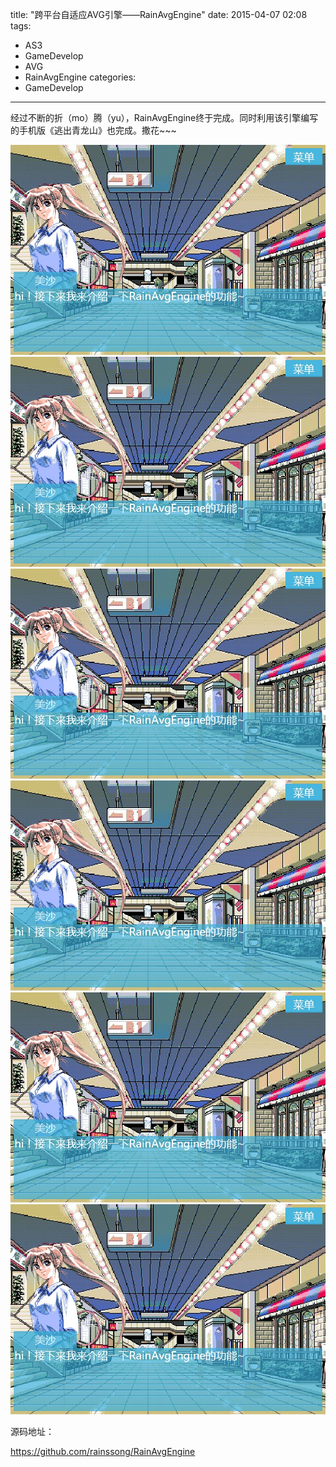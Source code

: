 ﻿title: "跨平台自适应AVG引擎——RainAvgEngine"
date: 2015-04-07 02:08 
tags: 
- AS3
- GameDevelop
- AVG
- RainAvgEngine
categories:
- GameDevelop
---

经过不断的折（mo）腾（yu），RainAvgEngine终于完成。同时利用该引擎编写的手机版《逃出青龙山》也完成。撒花~~~


![RainAvgEngine](.\images\rain_avg_engine.jpg "RainAvgEngine")
![RainAvgEngine](./images/rain_avg_engine.jpg "RainAvgEngine")
![RainAvgEngine](/images/rain_avg_engine.jpg "RainAvgEngine")
![RainAvgEngine](\images\rain_avg_engine.jpg "RainAvgEngine")
![RainAvgEngine](images/rain_avg_engine.jpg "RainAvgEngine")
![RainAvgEngine](images\rain_avg_engine.jpg "RainAvgEngine")



源码地址：

https://github.com/rainssong/RainAvgEngine